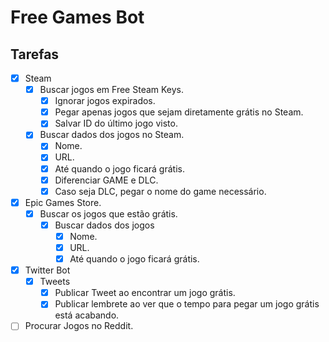 # Free Games Bot

## Tarefas
* [x] Steam
    * [x] Buscar jogos em Free Steam Keys.
        * [x] Ignorar jogos expirados.
        * [x] Pegar apenas jogos que sejam diretamente grátis no Steam.
        * [x] Salvar ID do último jogo visto.

    * [x] Buscar dados dos jogos no Steam.
        * [x] Nome.
        * [x] URL.
        * [x] Até quando o jogo ficará grátis.
        * [x] Diferenciar GAME e DLC.
        * [x] Caso seja DLC, pegar o nome do game necessário.

* [x] Epic Games Store.
    * [x] Buscar os jogos que estão grátis.
        * [x] Buscar dados dos jogos
            * [x] Nome.
            * [x] URL.
            * [x] Até quando o jogo ficará grátis.

* [x] Twitter Bot
    * [x] Tweets
        * [x] Publicar Tweet ao encontrar um jogo grátis.
        * [x] Publicar lembrete ao ver que o tempo para pegar um jogo grátis está acabando.

* [ ] Procurar Jogos no Reddit.